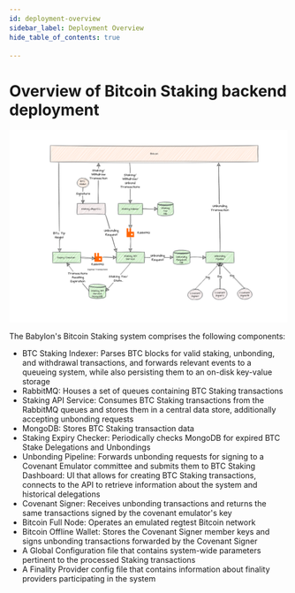 ```yaml
---
id: deployment-overview
sidebar_label: Deployment Overview
hide_table_of_contents: true

---
```

# Overview of Bitcoin Staking backend deployment

![Overview of Bitcoin Staking backend deployment](images/phase-1-overview.png)

The Babylon's Bitcoin Staking system comprises the following components:

- BTC Staking Indexer: Parses BTC blocks for valid staking, unbonding,
and withdrawal transactions, and forwards relevant events to a queueing system,
while also persisting them to an on-disk key-value storage
- RabbitMQ: Houses a set of queues containing BTC Staking transactions
- Staking API Service: Consumes BTC Staking transactions
from the RabbitMQ queues and stores them in a central data store,
additionally accepting unbonding requests
- MongoDB: Stores BTC Staking transaction data
- Staking Expiry Checker: Periodically checks MongoDB
for expired BTC Stake Delegations and Unbondings
- Unbonding Pipeline: Forwards unbonding requests
for signing to a Covenant Emulator committee and submits them to BTC
Staking Dashboard: UI that allows for creating BTC Staking transactions,
connects to the API to retrieve information about the system and historical delegations
- Covenant Signer: Receives unbonding transactions and returns the same
transactions signed by the covenant emulator's key
- Bitcoin Full Node: Operates an emulated regtest Bitcoin network
- Bitcoin Offline Wallet: Stores the Covenant Signer member keys
and signs unbonding transactions forwarded by the Covenant Signer
- A Global Configuration file that contains system-wide parameters pertinent
to the processed Staking transactions
- A Finality Provider config file that contains information
about finality providers participating in the system
